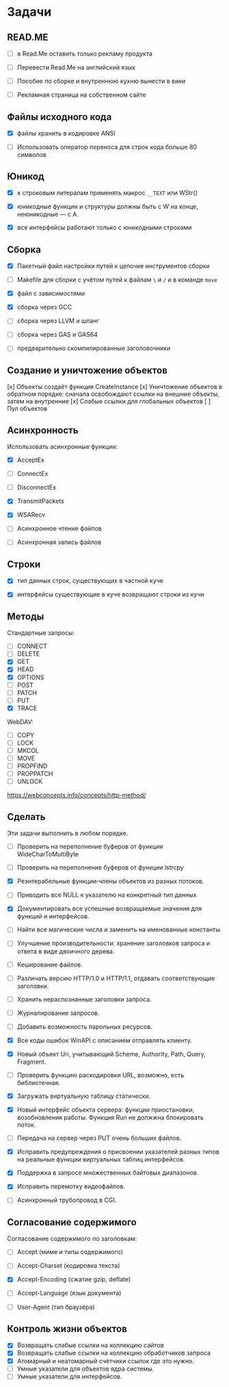 ﻿# Задачи

## READ.ME

* [ ] в Read.Me оставить только рекламу продукта
* [ ] Перевести Read.Me на английский язык
* [ ] Пособие по сборке и внутреннюю кухню вынести в вики
* [ ] Рекламная страница на собственном сайте


## Файлы исходного кода

* [x] файлы хранить в кодировке ANSI
* [ ] Использовать оператор переноса для строк кода больше 80 символов


## Юникод

* [x] к строковым литералам применять макрос `__TEXT` или WStr()
* [x] юникодные функции и структуры должны быть с W на конце, неюникодные — с A.
* [x] все интерфейсы работают только с юникодными строками


## Сборка

* [x] Пакетный файл настройки путей к цепочке инструментов сборки
* [ ] Makefile для сборки с учётом путей к файлам `\` и `/` и в команде `move`
* [x] файл с зависимостями
* [x] сборка через GCC
* [ ] сборка через LLVM и шланг
* [ ] сборка через GAS и GAS64
* [ ] предварительно скомпилированные заголовочники


## Создание и уничтожение объектов

[x] Объекты создаёт функция CreateInstance
[x] Уничтожение объектов в обратном порядке: сначала освобождают ссылки на внешние объекты, затем на внутренние
[x] Слабые ссылки для глобальных объектов
[ ] Пул объектов


## Асинхронность

Использовать асинхронные функции:

* [x] AcceptEx
* [ ] ConnectEx
* [ ] DisconnectEx
* [x] TransmitPackets
* [x] WSARecv
* [ ] Асинхронное чтение файлов
* [ ] Асинхронная запись файлов


## Строки

* [x] тип данных строк, существующих в частной куче
* [x] интерфейсы существующие в куче возвращают строки из кучи


## Методы

Стандартные запросы:

* [ ] CONNECT
* [ ] DELETE
* [x] GET
* [x] HEAD
* [x] OPTIONS
* [ ] POST
* [ ] PATCH
* [ ] PUT
* [x] TRACE

WebDAV:

* [ ] COPY
* [ ] LOCK
* [ ] MKCOL
* [ ] MOVE
* [ ] PROPFIND
* [ ] PROPPATCH
* [ ] UNLOCK

https://webconcepts.info/concepts/http-method/


## Сделать

Эти задачи выполнить в любом порядке.

* [ ] Проверить на переполнение буферов от функции WideCharToMultiByte
* [ ] Проверить на переполнение буферов от функции lstrcpy

* [x] Реэнтерабельные функции‐члены объектов из разных потоков.
* [ ] Приводить все NULL к указателю на конкретный тип данных
* [x] Документировать все успешные возвращаемые значения для функций и интерфейсов.
* [ ] Найти все магические числа и заменить на именованные константы.
* [ ] Улучшение производительности: хранение заголовков запроса и ответа в виде двоичного дерева.
* [ ] Кеширование файлов.
* [ ] Различать версию HTTP/1.0 и HTTP/1.1, отдавать соответствующие заголовки.
* [ ] Хранить нераспознанные заголовки запроса.
* [ ] Журналирование запросов.
* [ ] Добавить возможность парольных ресурсов.
* [x] Все коды ошибок WinAPI с описанием отправлять клиенту.
* [x] Новый объект Uri, учитывающий Scheme, Authority, Path, Query, Fragment.
* [ ] Проверить функцию раскодировки URL, возможно, есть библиотечная.
* [x] Загружать виртуальную таблицу статически.
* [x] Новый интерфейс объекта сервера: функции приостановки, возобновления работы. Функция Run не должжна блокировать поток.
* [ ] Передача на сервер через PUT очень больших файлов.
* [x] Исправить предупреждения о присвоении указателей разных типов на реальные функции виртуальных таблиц интерфейсов.
* [x] Поддержка в запросе множественных байтовых диапазонов.
* [x] Исправить перемотку видеофайлов.
* [ ] Асинхронный трубопровод в CGI.


## Согласование содержимого

Согласование содержимого по заголовкам:

* [ ] Accept (миме и типы содержимого)
* [ ] Accept-Charset (кодировка текста)
* [x] Accept-Encoding (сжатие gzip, deflate)
* [ ] Accept-Language (язык документа)
* [ ] User-Agent (тип браузёра)


## Контроль жизни объектов

* [x] Возвращать слабые ссылки на коллекцию сайтов
* [x] Возвращать слабые ссылки на коллекцию обработчиков запроса
* [x] Атомарный и неатомарный счётчики ссылок где это нужно.
* [ ] Умные указатели для объектов ядра системы.
* [ ] Умные указатели для интерфейсов.

